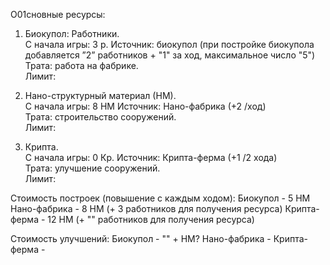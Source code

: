 О01сновные ресурсы:  
1. Биокупол: Работники.  
С начала игры: 3 р.
Источник: биокупол (при постройке биокупола добавляется ”2” работников + "1" за ход, максимальное число "5")  
Трата: работа на фабрике.  
Лимит:  
  
2. Нано-структурный материал (НМ).  
С начала игры: 8 НМ
Источник: Нано-фабрика (+2 /ход)  
Трата: строительство сооружений.  
Лимит:  
  
3. Крипта.  
С начала игры: 0 Кр.
Источник: Крипта-ферма (+1 /2 хода)  
Трата: улучшение сооружений.  
Лимит:  


Стоимость построек (повышение с каждым ходом): 
Биокупол - 5 НМ
Нано-фабрика - 8 НМ (+ 3 работников для получения ресурса) 
Крипта-ферма - 12 НМ (+ "" работников для получения ресурса) 

Стоимость улучшений: 
Биокупол - "" + НМ?
Нано-фабрика - 
Крипта-ферма - 